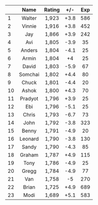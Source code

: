 | |Name|Rating|+/-|Exp|
|-|:--:|:----:|:-:|:-:|
|1|Walter|1,923|+3.8|586|
|2|Vinnie|1,916|+3.8|452|
|3|Jay|1,866|+3.9|242|
|4|Avi|1,805|-3.9|35|
|5|Anders|1,804|-4.1|25|
|6|Armin|1,804|+4|25|
|7|David|1,803|-5.9|67|
|8|Somchai|1,802|+4.4|80|
|9|Chuck|1,801|-4.4|20|
|10|Ashok|1,800|+4.3|70|
|11|Pradyot|1,796|+3.9|25|
|12|Ebi|1,796|-5.1|25|
|13|Chris|1,793|-6.7|73|
|14|John|1,792|-3.8|323|
|15|Benny|1,791|-4.9|20|
|16|Leonard|1,790|-3.8|130|
|17|Sandy|1,790|-4.3|85|
|18|Graham|1,787|+4.9|115|
|19|Tony|1,786|-4.9|25|
|20|Gregg|1,784|-4.9|77|
|21|Van|1,758|-5|270|
|22|Brian|1,725|+4.9|689|
|23|Modi|1,689|+5.1|583|
